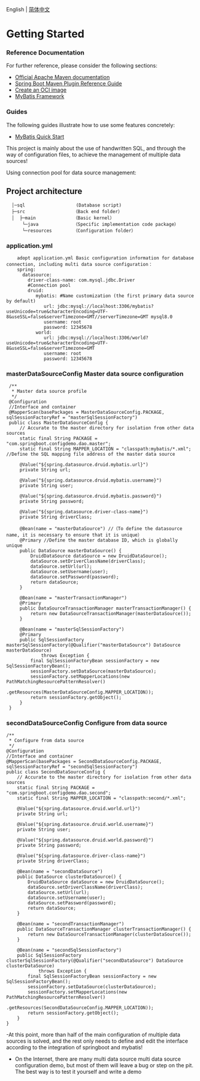 English | [简体中文](./readMe-ZH.md)

# Getting Started

### Reference Documentation
For further reference, please consider the following sections:

* [Official Apache Maven documentation](https://maven.apache.org/guides/index.html)
* [Spring Boot Maven Plugin Reference Guide](https://docs.spring.io/spring-boot/docs/2.3.1.RELEASE/maven-plugin/reference/html/)
* [Create an OCI image](https://docs.spring.io/spring-boot/docs/2.3.1.RELEASE/maven-plugin/reference/html/#build-image)
* [MyBatis Framework](https://mybatis.org/spring-boot-starter/mybatis-spring-boot-autoconfigure/)

### Guides
The following guides illustrate how to use some features concretely:

* [MyBatis Quick Start](https://github.com/mybatis/spring-boot-starter/wiki/Quick-Start)

This project is mainly about the use of handwritten SQL, and through the way of configuration files, to achieve the management of multiple data sources!

Using connection pool for data source management:
## Project architecture
````
  │─sql                   (Database script)   
  ├─src                  （Back end folder）
  │  ├─main              （Basic kernel）
      └─java             （Specific implementation code package）
      └─resources        （Configuration folder）
````
### application.yml
````
    adopt application.yml Basic configuration information for database connection, including multi data source configuration：
    spring:
      datasource:
        driver-class-name: com.mysql.jdbc.Driver
        #Connection pool
        druid:
           mybatis: #Name customization (the first primary data source by default)
              url: jdbc:mysql://localhost:3306/mybatis?useUnicode=true&characterEncoding=UTF-8&useSSL=false&serverTimezone=GMT//serverTimezone=GMT mysql8.0 
              username: root
              password: 12345678
           world:
              url: jdbc:mysql://localhost:3306/world?useUnicode=true&characterEncoding=UTF-8&useSSL=false&serverTimezone=GMT
              username: root
              password: 12345678
````

### masterDataSourceConfig Master data source configuration
````
 /**
  * Master data source profile
  */
 @Configuration
 //Interface and container
 @MapperScan(basePackages = MasterDataSourceConfig.PACKAGE, sqlSessionFactoryRef = "masterSqlSessionFactory")
 public class MasterDataSourceConfig {
     // Accurate to the master directory for isolation from other data sources
     static final String PACKAGE = "com.springboot.configdemo.dao.master";
     static final String MAPPER_LOCATION = "classpath:mybatis/*.xml"; //Define the SQL mapping file address of the master data source
 
     @Value("${spring.datasource.druid.mybatis.url}")
     private String url;
 
     @Value("${spring.datasource.druid.mybatis.username}")
     private String user;
 
     @Value("${spring.datasource.druid.mybatis.password}")
     private String password;
 
     @Value("${spring.datasource.driver-class-name}")
     private String driverClass;
 
     @Bean(name = "masterDataSource") //（To define the datasource name, it is necessary to ensure that it is unique）
     @Primary //Define the master database ID, which is globally unique
     public DataSource masterDataSource() {
         DruidDataSource dataSource = new DruidDataSource();
         dataSource.setDriverClassName(driverClass);
         dataSource.setUrl(url);
         dataSource.setUsername(user);
         dataSource.setPassword(password);
         return dataSource;
     }
 
     @Bean(name = "masterTransactionManager")
     @Primary
     public DataSourceTransactionManager masterTransactionManager() {
         return new DataSourceTransactionManager(masterDataSource());
     }
 
     @Bean(name = "masterSqlSessionFactory")
     @Primary
     public SqlSessionFactory masterSqlSessionFactory(@Qualifier("masterDataSource") DataSource masterDataSource)
             throws Exception {
         final SqlSessionFactoryBean sessionFactory = new SqlSessionFactoryBean();
         sessionFactory.setDataSource(masterDataSource);
         sessionFactory.setMapperLocations(new PathMatchingResourcePatternResolver()
                 .getResources(MasterDataSourceConfig.MAPPER_LOCATION));
         return sessionFactory.getObject();
     }
 }   
````
### secondDataSourceConfig  Configure from data source
````
/**
 * Configure from data source
 */
@Configuration
//Interface and container
@MapperScan(basePackages = SecondDataSourceConfig.PACKAGE, sqlSessionFactoryRef = "secondSqlSessionFactory")
public class SecondDataSourceConfig {
    // Accurate to the master directory for isolation from other data sources
    static final String PACKAGE = "com.springboot.configdemo.dao.second";
    static final String MAPPER_LOCATION = "classpath:second/*.xml";

    @Value("${spring.datasource.druid.world.url}")
    private String url;

    @Value("${spring.datasource.druid.world.username}")
    private String user;

    @Value("${spring.datasource.druid.world.password}")
    private String password;

    @Value("${spring.datasource.driver-class-name}")
    private String driverClass;

    @Bean(name = "secondDataSource")
    public DataSource clusterDataSource() {
        DruidDataSource dataSource = new DruidDataSource();
        dataSource.setDriverClassName(driverClass);
        dataSource.setUrl(url);
        dataSource.setUsername(user);
        dataSource.setPassword(password);
        return dataSource;
    }

    @Bean(name = "secondTransactionManager")
    public DataSourceTransactionManager clusterTransactionManager() {
        return new DataSourceTransactionManager(clusterDataSource());
    }

    @Bean(name = "secondSqlSessionFactory")
    public SqlSessionFactory clusterSqlSessionFactory(@Qualifier("secondDataSource") DataSource clusterDataSource)
            throws Exception {
        final SqlSessionFactoryBean sessionFactory = new SqlSessionFactoryBean();
        sessionFactory.setDataSource(clusterDataSource);
        sessionFactory.setMapperLocations(new PathMatchingResourcePatternResolver()
                .getResources(SecondDataSourceConfig.MAPPER_LOCATION));
        return sessionFactory.getObject();
    }
}
````
-At this point, more than half of the main configuration of multiple data sources is solved, and the rest only needs to define and edit the interface according to the integration of springboot and mybatis!
- On the Internet, there are many multi data source multi data source configuration demo, but most of them will leave a bug or step on the pit. The best way is to test it yourself and write a demo